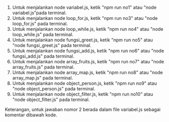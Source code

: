 1. Untuk menjalankan node variabel.js, ketik "npm run no1" atau "node variabel.js"pada terminal.
2. Untuk menjalankan node loop_for.js, ketik "npm run no3" atau "node loop_for.js" pada terminal.
3. Untuk menjalankan node loop_while.js, ketik "npm run no4" atau "node loop_while.js" pada terminal.
4. Untuk menjalankan node fungsi_greet.js, ketik "npm run no5" atau "node fungsi_greet.js" pada terminal.
5. Untuk menjalankan node fungsi_add.js, ketik "npm run no6" atau "node fungsi_add.js" pada terminal.
6. Untuk menjalankan node array_fruits.js, ketik "npm run no7" atau "node array_fruits.js" pada terminal.
7. Untuk menjalankan node array_map.js, ketik "npm run no8" atau "node array_map.js" pada terminal.
8. Untuk menjalankan node object_person.js, ketik "npm run no9" atau "node object_person.js" pada terminal.
9. Untuk menjalankan node object_filter.js, ketik "npm run no10" atau "node object_filter.js" pada terminal.

Keterangan, untuk jawaban nomor 2 berada dalam file variabel.js sebagai komentar dibawah kode.
